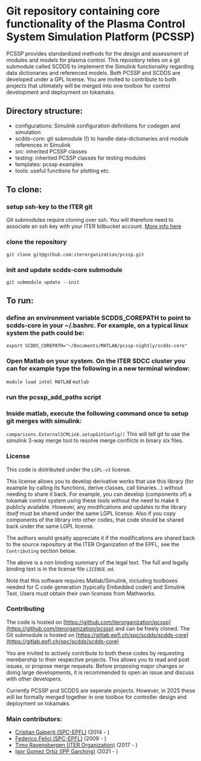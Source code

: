 # Git repository containing core functionality of the Plasma Control System Simulation Platform (PCSSP)
PCSSP provides standardized methods for the design and assessment of modules and models for plasma control. This repository relies on a git submodule called SCDDS to implement the Simulink functionality regarding
data dictionaries and referenced models. Both PCSSP and SCDDS are developed under a GPL license. You are invited to contribute to both projects that ultimately will be merged into one toolbox for control development and deployment on tokamaks. 

## Directory structure:
- configurations: Simulink configuration definitions for codegen and simulation
- scdds-core: git submodule (!) to handle data-dictionaries and module references in Simulink
- src: inherited PCSSP classes
- testing: inherited PCSSP classes for testing modules
- templates: pcssp examples
- tools: useful functions for plotting etc.

## To clone: 
### setup ssh-key to the ITER git
Git submodules require cloning over ssh. You will therefore need to associate an ssh key with your ITER bitbucket account. [More info here](https://confluence.atlassian.com/bitbucketserver0721/creating-ssh-keys-1115665672.html) 

### clone the repository
`git clone git@github.com:iterorganization/pcssp.git`
### init and update scdds-core submodule
`git submodule update --init`


## To run:
### define an environment variable SCDDS_COREPATH to point to scdds-core in your ~/.bashrc. For example, on a typical linux system the path could be:
`export SCDDS_COREPATH="~/Documents/MATLAB/pcssp-nightly/scdds-core"`

### Open Matlab on your system. On the ITER SDCC cluster you can for example type the following in a new terminal window:
`module load intel MATLAB`
`matlab`
### run the pcssp_add_paths script

### Inside matlab, execute the following command once to setup git merges with simulink:
`comparisons.ExternalSCMLink.setupGitConfig()`
This will tell git to use the simulink 3-way merge tool to resolve merge conflicts in binary slx files. 

### License
This code is distributed under the `LGPL-v3` license.

This license allows you to develop derivative works that use this library (for example by calling its functions, derive classes, call binaries...) without needing to share it back. For example, you can develop (components of) a tokamak control system using these tools without the need to make it publicly available.
However, any modifications and updates to the library _itself_ must be shared under the same LGPL license. Also if you copy components of the library into other codes, that code should be shared back under the same LGPL license.

The authors would greatly appreciate it if the modifications are shared back to the source repository at the ITER Organization of the EPFL, see the `Contributing` section below.

The above is a non binding summary of the legal text. The full and legally binding text is in the license file `LICENSE.md`.

Note that this software requires Matlab/Simulink, including toolboxes needed for C code generation (typically Embedded coder) and Simulink Test. Users must obtain their own licenses from Mathworks.

### Contributing
The code is hosted on [https://github.com/iterorganization/pcssp](https://github.com/iterorganization/pcssp) and can be freely cloned. The Git submodule is hosted on [https://gitlab.epfl.ch/spc/scdds/scdds-core](https://gitlab.epfl.ch/spc/scdds/scdds-core) 

You are invited to actively contribute to both these codes by requesting membership to their respective projects. This allows you to read and post issues, or propose merge requests. Before proposing major changes or doing large developments, it is recommended to open an issue and discuss with other developers.

Currently PCSSP and SCDDS are seperate projects. However, in 2025 these will be formally merged together in one toolbox for controller design and deployment on tokamaks.

### Main contributors:

* [Cristian Galperti (SPC-EPFL)](mailto:cristian.galperti@epfl.ch) (2014 - )
* [Federico Felici (SPC-EPFL)](mailto:federico.felici@epfl.ch) (2009 - )
* [Timo Ravensbergen (ITER Organization)](mailto:timo.ravensbergen@iter.org) (2017 - )
* [Igor Gomez Ortiz (IPP Garching)](mailto:igor.gomez@ipp.mpg.de) (2021 - )
